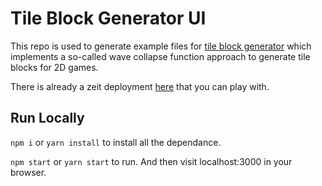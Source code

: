 # Tile Block Generator UI

This repo is used to generate example files for [tile block generator](https://github.com/OldDriverPickMeUp/tile-block-generator) which implements a so-called wave collapse function approach to generate tile blocks for 2D games.

There is already a zeit deployment [here](https://tile-block-generator-ui.sssssinter.now.sh/) that you can play with.

## Run Locally

`npm i` or `yarn install` to install all the dependance.

`npm start` or `yarn start` to run. And then visit localhost:3000 in your browser.



